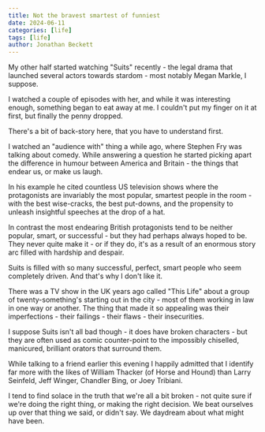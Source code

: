 ```yaml
---
title: Not the bravest smartest of funniest
date: 2024-06-11
categories: [life]
tags: [life]
author: Jonathan Beckett
---
```


My other half started watching "Suits" recently - the legal drama that launched several actors towards stardom - most notably Megan Markle, I suppose.

I watched a couple of episodes with her, and while it was interesting enough, something began to eat away at me. I couldn't put my finger on it at first, but finally the penny dropped.

There's a bit of back-story here, that you have to understand first.

I watched an "audience with" thing a while ago, where Stephen Fry was talking about comedy. While answering a question he started picking apart the difference in humour between America and Britain - the things that endear us, or make us laugh.

In his example he cited countless US television shows where the protagonists are invariably the most popular, smartest people in the room - with the best wise-cracks, the best put-downs, and the propensity to unleash insightful speeches at the drop of a hat.

In contrast the most endearing British protagonists tend to be neither popular, smart, or successful - but they had perhaps always hoped to be. They never quite make it - or if they do, it's as a result of an enormous story arc filled with hardship and despair.

Suits is filled with so many successful, perfect, smart people who seem completely driven. And that's why I don't like it.

There was a TV show in the UK years ago called "This Life" about a group of twenty-something's starting out in the city - most of them working in law in one way or another. The thing that made it so appealing was their imperfections - their failings - their flaws - their insecurities.

I suppose Suits isn't all bad though - it does have broken characters - but they are often used as comic counter-point to the impossibly chiselled, manicured, brilliant orators that surround them.

While talking to a friend earlier this evening I happily admitted that I identify far more with the likes of William Thacker (of Horse and Hound) than Larry Seinfeld, Jeff Winger, Chandler Bing, or Joey Tribiani.

I tend to find solace in the truth that we're all a bit broken - not quite sure if we're doing the right thing, or making the right decision. We beat ourselves up over that thing we said, or didn't say. We daydream about what might have been.